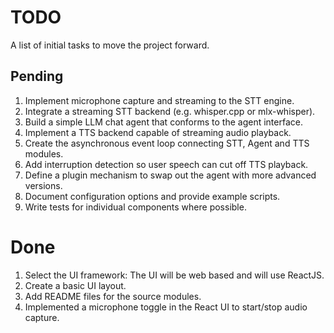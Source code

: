 # TODO

A list of initial tasks to move the project forward.

## Pending

1. Implement microphone capture and streaming to the STT engine.
1. Integrate a streaming STT backend (e.g. whisper.cpp or mlx-whisper).
1. Build a simple LLM chat agent that conforms to the agent interface.
1. Implement a TTS backend capable of streaming audio playback.
1. Create the asynchronous event loop connecting STT, Agent and TTS modules.
1. Add interruption detection so user speech can cut off TTS playback.
1. Define a plugin mechanism to swap out the agent with more advanced versions.
1. Document configuration options and provide example scripts.
1. Write tests for individual components where possible.

# Done

1. Select the UI framework: The UI will be web based and will use ReactJS.
1. Create a basic UI layout.
1. Add README files for the source modules.
1. Implemented a microphone toggle in the React UI to start/stop audio capture.
